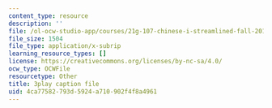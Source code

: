 ```yaml
---
content_type: resource
description: ''
file: /ol-ocw-studio-app/courses/21g-107-chinese-i-streamlined-fall-2014/4ca77582793d5924a710902f4f8a4961_805687.vtt
file_size: 1504
file_type: application/x-subrip
learning_resource_types: []
license: https://creativecommons.org/licenses/by-nc-sa/4.0/
ocw_type: OCWFile
resourcetype: Other
title: 3play caption file
uid: 4ca77582-793d-5924-a710-902f4f8a4961
---
```

